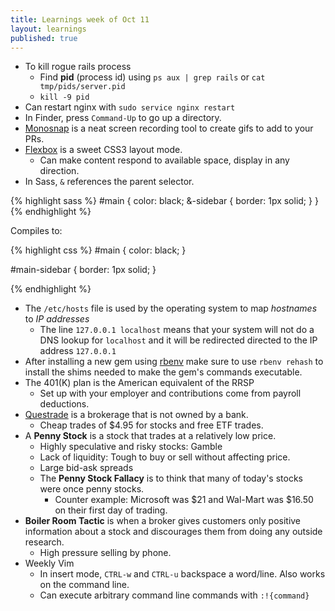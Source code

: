 ```yaml
---
title: Learnings week of Oct 11
layout: learnings
published: true
---
```

* To kill rogue rails process
  * Find **pid** (process id) using `ps aux | grep rails` or `cat tmp/pids/server.pid`
  * `kill -9 pid`
* Can restart nginx with `sudo service nginx restart`
* In Finder, press `Command-Up` to go up a directory.
* [Monosnap](https://monosnap.com/welcome) is a neat screen recording tool to create gifs to add to your PRs.
* [Flexbox](http://www.w3schools.com/css/css3_flexbox.asp) is a sweet CSS3 layout mode.
  * Can make content respond to available space, display in any direction.
* In Sass, `&` references the parent selector.

{% highlight sass %}
#main {
  color: black;
  &-sidebar {
    border: 1px solid;
  }
}
{% endhighlight %}

Compiles to:

{% highlight css %}
#main {
  color: black;
}

#main-sidebar {
  border: 1px solid;
}

{% endhighlight %}

* The `/etc/hosts` file is used by the operating system to map *hostnames* to *IP addresses*
  * The line `127.0.0.1 localhost` means that your system will not do a DNS lookup for `localhost` and it will be redirected directed to the IP address `127.0.0.1`
* After installing a new gem using [rbenv](https://github.com/rbenv/rbenv) make sure to use `rbenv rehash` to install the shims needed to make the gem's commands executable.
* The 401(K) plan is the American equivalent of the RRSP
  * Set up with your employer and contributions come from payroll deductions.
* [Questrade](http://www.questrade.com/) is a brokerage that is not owned by a bank.
  * Cheap trades of $4.95 for stocks and free ETF trades.
* A **Penny Stock** is a stock that trades at a relatively low price.
  * Highly speculative and risky stocks: Gamble
  * Lack of liquidity: Tough to buy or sell without affecting price.
  * Large bid-ask spreads
  * The **Penny Stock Fallacy** is to think that many of today's stocks were once penny stocks.
    * Counter example: Microsoft  was $21 and Wal-Mart was $16.50 on their first day of trading.
* **Boiler Room Tactic** is when a broker gives customers only positive information about a stock and discourages them from doing any outside research.
  * High pressure selling by phone.
* Weekly Vim
  * In insert mode, `CTRL-w` and `CTRL-u` backspace a word/line. Also works on the command line.
  * Can execute arbitrary command line commands with `:!{command}`
